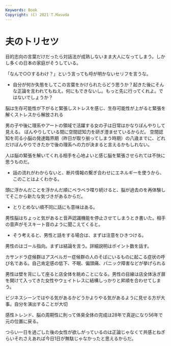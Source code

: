 ```yaml
---
Keywords: Book 
Copyright: (C) 2021 T.Masuda
---
```


# 夫のトリセツ

目的志向の言葉だけだったら対話法が成熟しないまま大人になってしまう。しかし多くの日本の家庭がそうしている。

「なんで○○するわけ？」という言っても埒が明かないセリフを言うな。
* 自分が何か失態をしてこの言葉をかけられたらどう思うか？起きた後にそんな正論を言われてもねえ。何にもできないし。もっと先に行ってくれよ。ではないでしょうか？

脳は生存可能性が下がると緊張しストレスを感じ、生存可能性が上がると緊張を解くストレスから解放される 

男の子や後に理系やアートの領域で活躍する女の子は日常はかなりぼんやりして見える。
ぼんやりしている間に空間認知力を研ぎ澄ませているからだ。
空間認知を司る小脳の発達臨界期（昨日が取り揃ってしまう時期）の八歳までに、どれだけぼんやりできたかで後の理系への力が決まると言えるかもしれない。

人は脳の緊張を解いてくれる相手を心地よいと感じ脳を緊張させられては不快に思うものだ。
* 話の流れがわからないと、断片情報の繋ぎ合わせにエネルギーを使うから、このことはよくわかる。

頭に浮かんだことを浮かんだ順にベラベラ喋り続けると、脳が過去のを再体験してそこから新たな気づきがあるからだ。
* とりとめない順不同に話にも意味はある。

男性脳はちょっと気があると音声認識機能を停止させてしまうとき書いた。相手の音声がモスキート音のように聞こえてくると。
* そう考えると、男性と話をする場合は、まずは注意をひきつける。

男性のはゴール指向。まずは結論を言う。詳細説明はポイント数を話す。

カサンドラ症候群はアスペルガー症候群の人のそばにいるものに起こる症状の呼び名である。自己肯定感の低下、不眠、偏頭痛、パニック障害などが挙げられる

男性は壁を背にして座ると店全体を眺めことになる。男性の目線は店全体泳ぎ扉を開けて入ってきた女性やウェイトレスに結構しっかりと昇順を合わせてしまう。

ビジネスシーンではやる気があるかどうかよりやる気があるように見せる方が大事。自分を演出することが大切

感性トレンド、脳の周期性に則って体臭全体の完成は28年で真逆になり56年で元の位置に戻る。

つらい一日を過ごした後の女性が欲しがっているのは正論じゃなくて共感とねぎらいそれさえあれば今日1日が無駄じゃなかったと思えるからだ。
